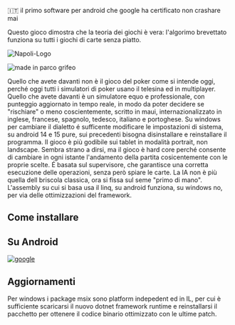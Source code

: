 :it: il primo software per android che google ha certificato non crashare mai

Questo gioco dimostra che la teoria dei giochi è vera: l'algorimo brevettato funziona su tutti i giochi di carte senza piatto.


![Napoli-Logo](https://github.com/user-attachments/assets/485755c8-376c-4778-b9ba-80f6cb204142)

![made in parco grifeo](https://github.com/user-attachments/assets/8f3e561e-6002-4dd8-bc50-888c14a1dfe3)


Quello che avete davanti non è il gioco del poker come si intende oggi, perché oggi tutti i simulatori di poker usano il telesina ed in multiplayer. Quello che avete davanti è un simulatore equo e professionale, con punteggio aggiornato in tempo reale, in modo da poter decidere se "rischiare" o meno coscientemente, scritto in maui, internazionalizzato in inglese, francese, spagnolo, tedesco, italiano e portoghese. Su windows per cambiare il dialetto é sufficente modificare le impostazioni di sistema, su android 14 e 15 pure, sui precedenti bisogna disinstallare e reinstallare il programma. Il gioco è più godibile sui tablet in modalità portrait, non landscape. Sembra strano a dirsi, ma il gioco è hard core perché consente di cambiare in ogni istante l'andamento della partita cosicentemente con le proprie scelte. É basata sul supervisore, che garantisce una corretta esecuzione delle operazioni, senza però spiare le carte.
La IA non è più quella dell briscola classica, ora si fissa sul seme "primo di mano".
L'assembly su cui si basa usa il linq, su android funziona, su windows no, per via delle ottimizzazioni del framework.


## Come installare

## Su Android

[![google](https://play.google.com/intl/it_it/badges/static/images/badges/en_badge_web_generic.png)](https://play.google.com/store/apps/details?id=org.altervista.numerone.trumpsuitgameknocked)

## Aggiornamenti

Per windows i package msix sono platform indepedent ed in IL, per cui è sufficiente scaricarsi il nuovo dotnet framework runtime e reinstallarsi il pacchetto per ottenere il codice binario ottimizzato con le ultime patch.
